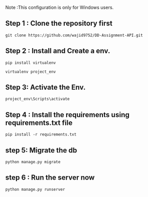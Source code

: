 Note :This configuration is only for Windows users.



## Step 1 : Clone the repository first

```
git clone https://github.com/wajid9752/DD-Assignment-API.git
```


## Step 2 : Install and Create a env.


```
pip install virtualenv 
```

```
virtualenv project_env
```

## Step 3: Activate the Env.

```
project_env\Scripts\activate
```

## Step 4 : Install the requirements using requirements.txt file

```
pip install -r requirements.txt
```

## step 5: Migrate the db 

```
python manage.py migrate
```


## step 6 : Run the server now 
```
python manage.py runserver
```